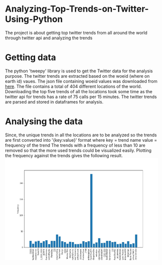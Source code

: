 # Analyzing-Top-Trends-on-Twitter-Using-Python
The project is about getting top twitter trends from all around the world through twitter api and analyzing the trends

# Getting data 
The python 'tweepy' library is used to get the Twitter data for the analysis purpose. The twitter trends are extracted based on
the woeid (where on earth id) vaues. The json file containing woeid values was downloaded from [here](https://codebeautify.org/jsonviewer/f83352).
The file contains a total of 404 different locations of the world. Downloading the top five trends of all the locations took 
some time as the twitter api for trends has a rate of 75 calls per 15 minutes. The twitter trends are parsed and stored in 
dataframes for analysis.

# Analysing the data
Since, the unique trends in all the locations are to be analyzed so the trends are first converted into '{key:value}' format 
where
  key   = trend name
  value = frequency of the trend
The trends with a frequency of less than 10 are removed so that the more used trends could be visualized easily. 
Plotting the frequency against the trends gives the following result.![](Top_tweets.JPG)
